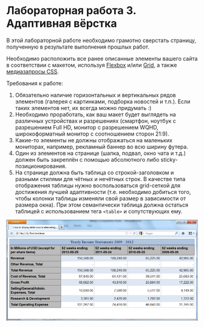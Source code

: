 # Лабораторная работа 3. Адаптивная вёрстка

В этой лабораторной работе необходимо грамотно сверстать страницу, полученную в результате выполнения прошлых работ.

Необходимо расположить все ранее описанные элементы вашего сайта в соответствии с макетом, используя [Flexbox](https://developer.mozilla.org/ru/docs/Learn_web_development/Core/CSS_layout/Flexbox) и/или [Grid](https://developer.mozilla.org/ru/docs/Learn_web_development/Core/CSS_layout/Grids), а также [медиазапросы CSS](https://developer.mozilla.org/ru/docs/Web/CSS/CSS_media_queries/Using_media_queries).

Требования к работе:

1. Обязательно наличие горизонтальных и вертикальных рядов элементов (галерея с картинками, подборка новостей и т.п.). Если таких элементов нет, их всегда можно придумать :)
2. Необходимо проработать, как ваш макет будет выглядеть на различных устройствах и разрешениях (смартфон, ноутбук с разрешением Full HD, монитор с разрешением WQHD, широкоформатный монитор с соотношением сторон 21:9).
3. Какие-то элементы не должны отображаться на маленьких мониторах, например, рекламный баннер во всю ширину футера.
4. Один из элементов на странице (шапка, подвал, окно чата и т.д.) должен быть закреплён с помощью абсолютного либо sticky-позиционирования.
5. На странице должна быть таблица со строкой-заголовком и разными стилями для чётных и нечётных строк. В качестве типа отображения таблицы нужно воспользоваться grid-сеткой для достижения лучшей адаптивности (т.е. необходимо добиться того, чтобы колонки таблицы изменяли свой размер в зависимости от размера окна). При этом семантически таблица должна остаться таблицей с использованием тега `<table>` и сопутствующих ему.

![Пример таблицы](images/lab3.png)